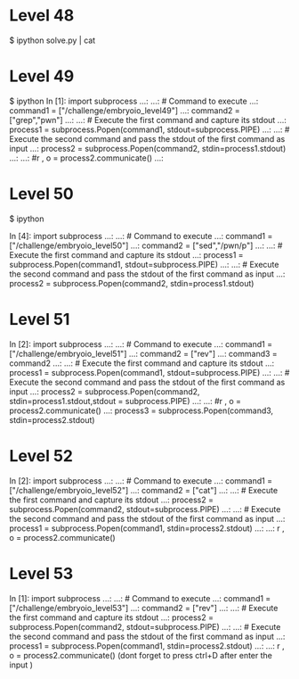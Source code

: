 # Level 48

$ ipython solve.py | cat

# Level 49

$ ipython
In [1]: import subprocess
   ...: 
   ...: # Command to execute
   ...: command1 = ["/challenge/embryoio_level49"]
   ...: command2 = ["grep","pwn"]
   ...: 
   ...: # Execute the first command and capture its stdout
   ...: process1 = subprocess.Popen(command1, stdout=subprocess.PIPE)
   ...: 
   ...: # Execute the second command and pass the stdout of the first command as input
   ...: process2 = subprocess.Popen(command2, stdin=process1.stdout)
   ...: 
   ...: #r , o = process2.communicate()
   ...: 

# Level 50
$ ipython

In [4]: import subprocess
   ...: 
   ...: # Command to execute
   ...: command1 = ["/challenge/embryoio_level50"]
   ...: command2 = ["sed","/pwn/p"]
   ...: 
   ...: # Execute the first command and capture its stdout
   ...: process1 = subprocess.Popen(command1, stdout=subprocess.PIPE)
   ...: 
   ...: # Execute the second command and pass the stdout of the first command as input
   ...: process2 = subprocess.Popen(command2, stdin=process1.stdout)

# Level 51
In [2]: import subprocess
   ...: 
   ...: # Command to execute
   ...: command1 = ["/challenge/embryoio_level51"]
   ...: command2 = ["rev"]
   ...: command3 = command2
   ...: 
   ...: # Execute the first command and capture its stdout
   ...: process1 = subprocess.Popen(command1, stdout=subprocess.PIPE)
   ...: 
   ...: # Execute the second command and pass the stdout of the first command as input
   ...: process2 = subprocess.Popen(command2, stdin=process1.stdout,stdout = subprocess.PIPE)
   ...: 
   ...: #r , o = process2.communicate()
   ...: process3 =  subprocess.Popen(command3, stdin=process2.stdout)
# Level 52

In [2]: import subprocess
   ...: 
   ...: # Command to execute
   ...: command1 = ["/challenge/embryoio_level52"]
   ...: command2 = ["cat"]
   ...: 
   ...: # Execute the first command and capture its stdout
   ...: process2 = subprocess.Popen(command2, stdout=subprocess.PIPE)
   ...: 
   ...: # Execute the second command and pass the stdout of the first command as input
   ...: process1 = subprocess.Popen(command1, stdin=process2.stdout)
   ...: 
   ...: r , o = process2.communicate()

 # Level 53

In [1]: import subprocess
   ...: 
   ...: # Command to execute
   ...: command1 = ["/challenge/embryoio_level53"]
   ...: command2 = ["rev"]
   ...: 
   ...: # Execute the first command and capture its stdout
   ...: process2 = subprocess.Popen(command2, stdout=subprocess.PIPE)
   ...: 
   ...: # Execute the second command and pass the stdout of the first command as input
   ...: process1 = subprocess.Popen(command1, stdin=process2.stdout)
   ...: 
   ...: r , o = process2.communicate()
   (dont forget to press ctrl+D after enter the input )
 

